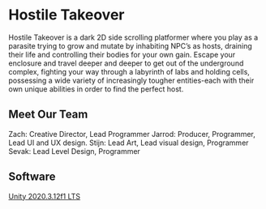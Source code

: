 # Hostile Takeover
Hostile Takeover is a dark 2D side scrolling platformer where you play as a parasite trying to grow and mutate by inhabiting NPC’s as hosts, draining their life and controlling their bodies for your own gain. Escape your enclosure and travel deeper and deeper to get out of the underground complex, fighting your way through a labyrinth of labs and holding cells, possessing a wide variety of increasingly tougher entities-each with their own unique abilities in order to find the perfect host.

## Meet Our Team
Zach: Creative Director, Lead Programmer
Jarrod: Producer, Programmer, Lead UI and UX design.
Stijn: Lead Art, Lead visual design, Programmer
Sevak: Lead Level Design, Programmer

## Software
[Unity 2020.3.12f1 LTS](https://unity3d.com/unity/whats-new/2020.3.12)
